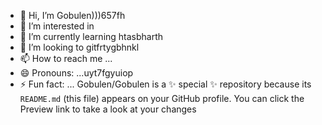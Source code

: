 - 👋 Hi, I’m Gobulen)))657fh
- 👀 I’m interested in 
- 🌱 I’m currently learning htasbharth
- 💞️ I’m looking to gitfrtygbhnkl
- 📫 How to reach me ...
- 😄 Pronouns: ...uyt7fgyuiop
- ⚡ Fun fact: ...
Gobulen/Gobulen is a ✨ special ✨ repository because its `README.md` (this file) appears on your GitHub profile.
You can click the Preview link to take a look at your changes

